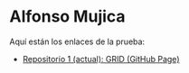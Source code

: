 # Alfonso Mujica

Aquí están los enlaces de la prueba:

- [Repositorio 1 (actual): GRID (GitHub Page) ](https://alfonsomujicas.github.io/Desafio_latam_modulo2_desafio1-grid-/)
